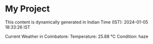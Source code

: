 # My Project

This content is dynamically generated in Indian Time (IST): 2024-01-05 18:33:26 IST


Current Weather in Coimbatore:
Temperature: 25.88 °C
Condition: haze

